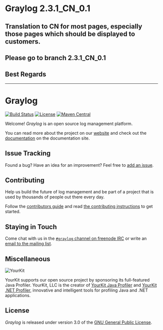 
# Graylog 2.3.1_CN_0.1

## Translation to CN for most pages, especially those pages which should be displayed to customers.

## Please go to branch 2.3.1_CN_0.1

## Best Regards


----------------------------------------------

# Graylog

[![Build Status](https://travis-ci.org/Graylog2/graylog2-server.svg?branch=master)](https://travis-ci.org/Graylog2/graylog2-server)
[![License](https://img.shields.io/github/license/Graylog2/graylog2-server.svg)](https://www.gnu.org/licenses/gpl-3.0.txt)
[![Maven Central](https://img.shields.io/maven-central/v/org.graylog2/graylog2-server.svg)](http://mvnrepository.com/artifact/org.graylog2/graylog2-server)

Welcome! _Graylog_ is an open source log management platform.

You can read more about the project on our [website](https://www.graylog.org/) and check out the [documentation](http://docs.graylog.org/) on the documentation site.


## Issue Tracking

Found a bug? Have an idea for an improvement? Feel free to [add an issue](../../issues).


## Contributing

Help us build the future of log management and be part of a project that is used by thousands of people out there every day.

Follow the [contributors guide](https://graylog.org/get-involved) and read [the contributing instructions](CONTRIBUTING.md) to get started.


## Staying in Touch

Come chat with us in the [`#graylog` channel on freenode IRC](https://webchat.freenode.net/?channels=%23graylog) or write an [email to the mailing list](https://groups.google.com/forum/#!forum/graylog2).


## Miscellaneous

![YourKit](https://s3.amazonaws.com/graylog2public/images/yourkit.png)

YourKit supports our open source project by sponsoring its full-featured Java Profiler. YourKit, LLC is the creator of [YourKit Java Profiler](http://www.yourkit.com/java/profiler/index.jsp) and [YourKit .NET Profiler](http://www.yourkit.com/.net/profiler/index.jsp), innovative and intelligent tools for profiling Java and .NET applications.


## License

_Graylog_ is released under version 3.0 of the [GNU General Public License](COPYING).
